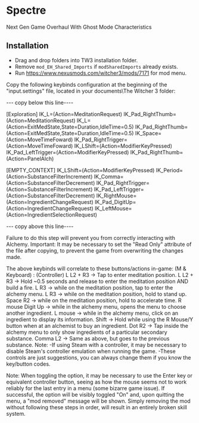 # Spectre
Next Gen Game Overhaul With Ghost Mode Characteristics

## Installation
- Drag and drop folders into TW3 installation folder.
 - Remove `mod_EH_Shared_Imports` if `modSharedImports` already exists.
- Run https://www.nexusmods.com/witcher3/mods/7171 for mod menu.

Copy the following keybinds configuration at the beginning of the "input.settings" file, located in your
documents\The Witcher 3 folder:

--- copy below this line----

[Exploration]
IK_L=(Action=MeditationRequest)
IK_Pad_RightThumb=(Action=MeditationRequest)
IK_L=(Action=ExitMedState,State=Duration,IdleTime=0.5)
IK_Pad_RightThumb=(Action=ExitMedState,State=Duration,IdleTime=0.5)
IK_Space=(Action=MoveTimeFoward)
IK_Pad_RightTrigger=(Action=MoveTimeFoward)
IK_LShift=(Action=ModifierKeyPressed)
IK_Pad_LeftTrigger=(Action=ModifierKeyPressed)
IK_Pad_RightThumb=(Action=PanelAlch)

[EMPTY_CONTEXT]
IK_LShift=(Action=ModifierKeyPressed)
IK_Period=(Action=SubstanceFilterIncrement)
IK_Comma=(Action=SubstanceFilterDecrement)
IK_Pad_RightTrigger=(Action=SubstanceFilterIncrement)
IK_Pad_LeftTrigger=(Action=SubstanceFilterDecrement)
IK_RightMouse=(Action=IngredientChangeRequest)
IK_Pad_DigitUp=(Action=IngredientChangeRequest)
IK_LeftMouse=(Action=IngredientSelectionRequest)

--- copy above this line----

Failure to do this step will prevent you from correctly interacting with Alchemy.
Important: It may be necessary to set the "Read Only" attribute of the file after copying, to prevent the game
from overwriting the changes made.

The above keybinds will correlate to these buttons/actions in-game:
(M & Keyboard) : (Controller)
	L				L2 + R3		-> Tap to enter meditation position.
	L				L2 + R3		-> Hold ~0.5 seconds and release to enter the meditation position AND build a fire.
	L				R3			-> while on the meditation position, tap to enter the alchemy menu.
	L				R3			-> while on the meditation position, hold to stand up.
	Space			R2			-> while on the meditation position, hold to accelerate time.
	R mouse			Digit Up	-> while in the alchemy menu, opens the menu to choose another ingredient.
	L mouse						-> while in the alchemy menu, click on an ingredient to display its information.
	Shift						-> Hold while using the R Mouse/Y button when at an alchemist to buy an ingredient.
	Dot				R2			-> Tap inside the alchemy menu to only show ingredients of a particular secondary substance.
	Comma			L2			-> Same as above, but goes to the previous substance.
Note:
	-If using Steam with a controller, it may be necessary to disable Steam's controller emulation when running the game.
	-These controls are just suggestions, you can always change them if you know the key/button codes.

Note: When toggling the option, it may be necessary to use the Enter key or equivalent controller button, seeing as how
the mouse seems not to work reliably for the last entry in a menu (some bizarre game issue). If successful, the option will
be visibly toggled "On" and, upon quitting the menu, a "mod removed" message will be shown.
Simply removing the mod without following these steps in order, will result in an entirely broken skill system.
